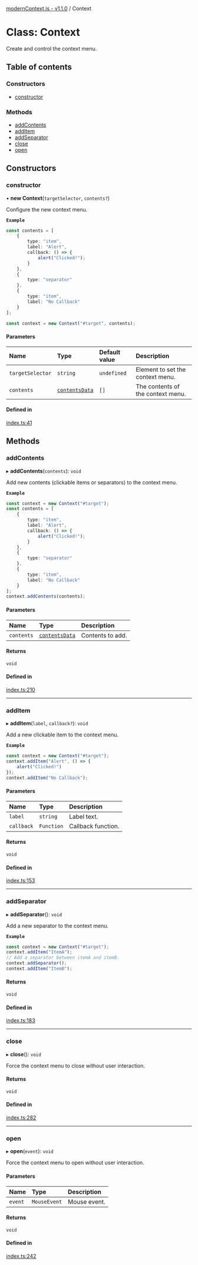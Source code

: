 [modernContext.js - v1.1.0](../README.md) / Context

# Class: Context

Create and control the context menu.

## Table of contents

### Constructors

- [constructor](Context.md#constructor)

### Methods

- [addContents](Context.md#addcontents)
- [addItem](Context.md#additem)
- [addSeparator](Context.md#addseparator)
- [close](Context.md#close)
- [open](Context.md#open)

## Constructors

### constructor

• **new Context**(`targetSelector`, `contents?`)

Configure the new context menu.

**`Example`**

```ts
const contents = [
    {
        type: "item",
        label: "Alert",
        callback: () => {
            alert("Clicked!");
        }
    },
    {
        type: "separator"
    },
    {
        type: "item",
        label: "No Callback"
    }
];

const context = new Context("#target", contents);
```

#### Parameters

| Name | Type | Default value | Description |
| :------ | :------ | :------ | :------ |
| `targetSelector` | `string` | `undefined` | Element to set the context menu. |
| `contents` | [`contentsData`](../README.md#contentsdata) | `[]` | The contents of the context menu. |

#### Defined in

[index.ts:41](https://github.com/Robot-Inventor/modern-context.js/blob/f1432fb/src/index.ts#L41)

## Methods

### addContents

▸ **addContents**(`contents`): `void`

Add new contents (clickable items or separators) to the context menu.

**`Example`**

```ts
const context = new Context("#target");
const contents = [
    {
        type: "item",
        label: "Alert",
        callback: () => {
            alert("Clicked!");
        }
    },
    {
        type: "separator"
    },
    {
        type: "item",
        label: "No Callback"
    }
];
context.addContents(contents);
```

#### Parameters

| Name | Type | Description |
| :------ | :------ | :------ |
| `contents` | [`contentsData`](../README.md#contentsdata) | Contents to add. |

#### Returns

`void`

#### Defined in

[index.ts:210](https://github.com/Robot-Inventor/modern-context.js/blob/f1432fb/src/index.ts#L210)

___

### addItem

▸ **addItem**(`label`, `callback?`): `void`

Add a new clickable item to the context menu.

**`Example`**

```ts
const context = new Context("#target");
context.addItem("Alert", () => {
    alert("Clicked!")
});
context.addItem("No Callback");
```

#### Parameters

| Name | Type | Description |
| :------ | :------ | :------ |
| `label` | `string` | Label text. |
| `callback` | `Function` | Callback function. |

#### Returns

`void`

#### Defined in

[index.ts:153](https://github.com/Robot-Inventor/modern-context.js/blob/f1432fb/src/index.ts#L153)

___

### addSeparator

▸ **addSeparator**(): `void`

Add a new separator to the context menu.

**`Example`**

```ts
const context = new Context("#target");
context.addItem("ItemA");
// Add a separator between itemA and itemB.
context.addSeparator();
context.addItem("ItemB");
```

#### Returns

`void`

#### Defined in

[index.ts:183](https://github.com/Robot-Inventor/modern-context.js/blob/f1432fb/src/index.ts#L183)

___

### close

▸ **close**(): `void`

Force the context menu to close without user interaction.

#### Returns

`void`

#### Defined in

[index.ts:282](https://github.com/Robot-Inventor/modern-context.js/blob/f1432fb/src/index.ts#L282)

___

### open

▸ **open**(`event`): `void`

Force the context menu to open without user interaction.

#### Parameters

| Name | Type | Description |
| :------ | :------ | :------ |
| `event` | `MouseEvent` | Mouse event. |

#### Returns

`void`

#### Defined in

[index.ts:242](https://github.com/Robot-Inventor/modern-context.js/blob/f1432fb/src/index.ts#L242)
